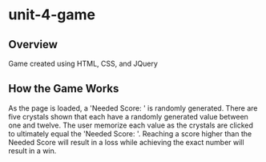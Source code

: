 # unit-4-game

## Overview
Game created using HTML, CSS, and JQuery

## How the Game Works
As the page is loaded, a 'Needed Score: ' is randomly generated. There are five crystals shown that each have a randomly generated value between one and twelve. The user memorize each value as the crystals are clicked to ultimately equal the 'Needed Score: '. Reaching a score higher than the Needed Score will result in a loss while achieving the exact number will result in a win.